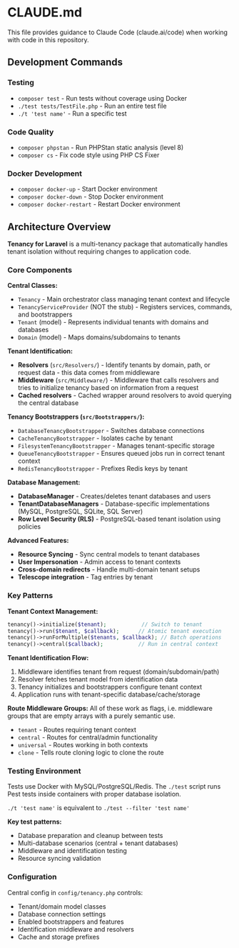 # CLAUDE.md

This file provides guidance to Claude Code (claude.ai/code) when working with code in this repository.

## Development Commands

### Testing
- `composer test` - Run tests without coverage using Docker
- `./test tests/TestFile.php` - Run an entire test file
- `./t 'test name'` - Run a specific test

### Code Quality
- `composer phpstan` - Run PHPStan static analysis (level 8)
- `composer cs` - Fix code style using PHP CS Fixer

### Docker Development
- `composer docker-up` - Start Docker environment
- `composer docker-down` - Stop Docker environment
- `composer docker-restart` - Restart Docker environment

## Architecture Overview

**Tenancy for Laravel** is a multi-tenancy package that automatically handles tenant isolation without requiring changes to application code.

### Core Components

**Central Classes:**
- `Tenancy` - Main orchestrator class managing tenant context and lifecycle
- `TenancyServiceProvider` (NOT the stub) - Registers services, commands, and bootstrappers
- `Tenant` (model) - Represents individual tenants with domains and databases
- `Domain` (model) - Maps domains/subdomains to tenants

**Tenant Identification:**
- **Resolvers** (`src/Resolvers/`) - Identify tenants by domain, path, or request data - this data comes from middleware
- **Middleware** (`src/Middleware/`) - Middleware that calls resolvers and tries to initialize tenancy based on information from a request
- **Cached resolvers** - Cached wrapper around resolvers to avoid querying the central database

**Tenancy Bootstrappers (`src/Bootstrappers/`):**
- `DatabaseTenancyBootstrapper` - Switches database connections
- `CacheTenancyBootstrapper` - Isolates cache by tenant
- `FilesystemTenancyBootstrapper` - Manages tenant-specific storage
- `QueueTenancyBootstrapper` - Ensures queued jobs run in correct tenant context
- `RedisTenancyBootstrapper` - Prefixes Redis keys by tenant

**Database Management:**
- **DatabaseManager** - Creates/deletes tenant databases and users
- **TenantDatabaseManagers** - Database-specific implementations (MySQL, PostgreSQL, SQLite, SQL Server)
- **Row Level Security (RLS)** - PostgreSQL-based tenant isolation using policies

**Advanced Features:**
- **Resource Syncing** - Sync central models to tenant databases
- **User Impersonation** - Admin access to tenant contexts
- **Cross-domain redirects** - Handle multi-domain tenant setups
- **Telescope integration** - Tag entries by tenant

### Key Patterns

**Tenant Context Management:**
```php
tenancy()->initialize($tenant);           // Switch to tenant
tenancy()->run($tenant, $callback);      // Atomic tenant execution
tenancy()->runForMultiple($tenants, $callback); // Batch operations
tenancy()->central($callback);           // Run in central context
```

**Tenant Identification Flow:**
1. Middleware identifies tenant from request (domain/subdomain/path)
2. Resolver fetches tenant model from identification data
3. Tenancy initializes and bootstrappers configure tenant context
4. Application runs with tenant-specific database/cache/storage

**Route Middleware Groups:**
All of these work as flags, i.e. middleware groups that are empty arrays with a purely semantic use.
- `tenant` - Routes requiring tenant context
- `central` - Routes for central/admin functionality
- `universal` - Routes working in both contexts
- `clone` - Tells route cloning logic to clone the route

### Testing Environment

Tests use Docker with MySQL/PostgreSQL/Redis. The `./test` script runs Pest tests inside containers with proper database isolation.

`./t 'test name'` is equivalent to `./test --filter 'test name'`

**Key test patterns:**
- Database preparation and cleanup between tests
- Multi-database scenarios (central + tenant databases)
- Middleware and identification testing
- Resource syncing validation

### Configuration

Central config in `config/tenancy.php` controls:
- Tenant/domain model classes
- Database connection settings
- Enabled bootstrappers and features
- Identification middleware and resolvers
- Cache and storage prefixes
